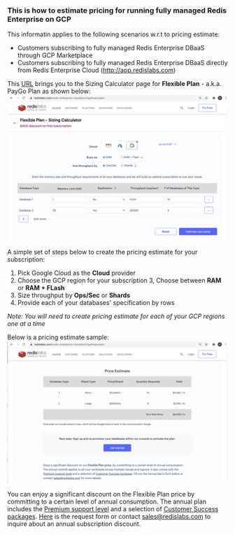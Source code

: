 ### This is how to estimate pricing for running fully managed Redis Enterprise on GCP

This informatin applies to the following scenarios w.r.t to pricing estimate:
* Customers subscribing to fully managed Redis Enterprise DBaaS through GCP Marketplace
* Customers subscribing to fully managed Redis Enterprise DBaaS directly from Redis Enterprise Cloud (http://app.redislabs.com)

This [URL](https://redislabs.com/redis-enterprise-cloud/pricing/#calculator) brings you to the Sizing Calculator page for **Flexible Plan** - a.k.a. PayGo Plan as shown below:
![Sizing Calculator](./img/sizing-calculator.png)

A simple set of steps below to create the pricing estimate for your subscription:
1. Pick Google Cloud as the **Cloud** provider
2. Choose the GCP region for your subscription
3, Choose between **RAM** or **RAM + FLash**
4. Size throughput by **Ops/Sec** or **Shards**
5. Provide each of your databases' specification by rows

*Note: You will need to create pricing estimate for each of your GCP regions one at a time*

Below is a pricing estimate sample:
![Pricing Estimate Sample](./img/pricing-estimate.png)

You can enjoy a significant discount on the Flexible Plan price by committing to a certain level of annual consumption. The annual plan includes the [Premium support level](https://redislabs.com/deployment/support/) and a selection of [Customer Success packages](https://redislabs.com/deployment/customer-success/). [Here](https://redislabs.com/redis-enterprise-cloud/pricing/#form) is the request form or contact <sales@redislabs.com> to inquire about an annual subscription discount.
